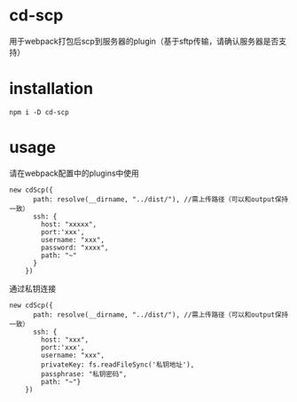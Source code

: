 # cd-scp
用于webpack打包后scp到服务器的plugin（基于sftp传输，请确认服务器是否支持）
# installation

```
npm i -D cd-scp
```
# usage
请在webpack配置中的plugins中使用
```
new cdScp({
      path: resolve(__dirname, "../dist/"), //需上传路径（可以和output保持一致）
      ssh: {
        host: "xxxxx",
        port:'xxx',
        username: "xxx",
        password: "xxxx",
        path: "~"
      }
    })

```
通过私钥连接

```
new cdScp({
      path: resolve(__dirname, "../dist/"), //需上传路径（可以和output保持一致）
      ssh: {
        host: "xxx",
        port:'xxx',
        username: "xxx",
        privateKey: fs.readFileSync('私钥地址'),
        passphrase: "私钥密码",
        path: "~"}
    })

```


